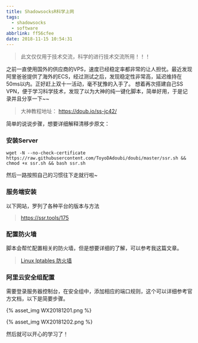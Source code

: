 ```yaml
---
title: ShadowsocksR科学上网
tags:
  - shadowsocks
  - software
abbrlink: ff56cfee
date: 2018-11-15 10:54:31
---
```


> 此文仅仅用于技术交流，科学的进行技术交流所用！！！

之前一直使用国外的供应商的VPS，速度已经稳定率都非常的让人担忧。最近发现阿里爸爸提供了海外的ECS，经过测试之后，发现稳定性非常高，延迟维持在50ms以内。正好赶上双十一活动，毫不犹豫的入手了。
想着再次搭建自己SS VPN，便于学习科学技术，发现了以为大神的纯一键化脚本，简单好用，于是记录并且分享一下~~

> 大神教程地址： https://doub.io/ss-jc42/ 

<!-- more -->

简单的说说步骤，想要详细解释清移步原文：

### 安装Server 

```
wget -N --no-check-certificate https://raw.githubusercontent.com/ToyoDAdoubi/doubi/master/ssr.sh && chmod +x ssr.sh && bash ssr.sh
```

然后一路按照自己的习惯往下走就行啦~

### 服务端安装

以下网站，罗列了各种平台的版本与方法

> https://ssr.tools/175

### 配置防火墙

脚本会帮忙配置相关的防火墙，但是想要详细的了解，可以参考我这篇文章。

> [Linux Iptables 防火墙](//2018/11/24/Linux防火墙小计/)

### 阿里云安全组配置

需要登录服务器控制台，在安全组中，添加相应的端口规则，这个可以详细参考官方文档，以下是简要步骤。

{% asset_img WX20181201.png %}

{% asset_img WX20181202.png %}

然后就可以开心的学习了！